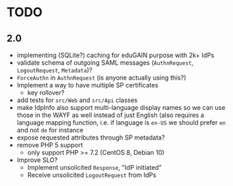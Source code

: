 # TODO

## 2.0

- implementing (SQLite?) caching for eduGAIN purpose with 2k+ IdPs
- validate schema of outgoing SAML messages (`AuthnRequest`, `LogoutRequest`, `Metadata`)?
- `ForceAuthn` in `AuthnRequest` (is anyone actually using this?)
- Implement a way to have multiple SP certificates
    - key rollover?
- add tests for `src/Web` and `src/Api` classes
- make IdpInfo also support multi-language display names so we can use those
  in the WAYF as well instead of just English (also requires a language 
  mapping function, i.e. if language is `en-US` we should prefer `en` and not
  `de` for instance
- expose requested attributes through SP metadata?
- remove PHP 5 support
    - only support PHP >= 7.2 (CentOS 8, Debian 10)
- Improve SLO?
    - Implement unsolicited `Response`, "IdP initiated"
    - Receive unsolicited `LogoutRequest` from IdPs
